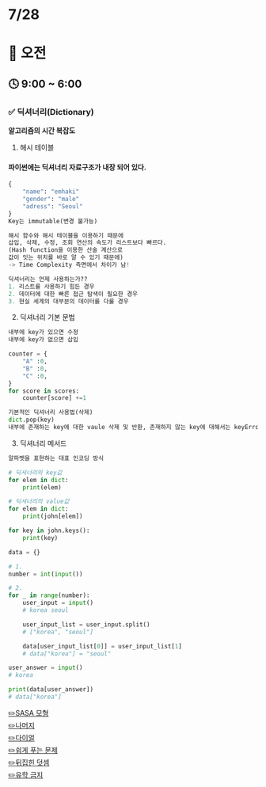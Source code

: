 # 7/28

# 🌇 오전

## 🕓 9:00 ~ 6:00

### ✅ 딕셔너리(Dictionary)

**알고리즘의 시간 복잡도**

1. 해시 테이블

#### 파이썬에는 딕셔너리 자료구조가 내장 되어 있다.

```py
{
    "name": "emhaki"
    "gender": "male"
    "adress": "Seoul"
}
Key는 immutable(변경 불가능)
```

```py
해시 함수와 해시 테이블을 이용하기 때문에
삽입, 삭제, 수정, 조회 연산의 속도가 리스트보다 빠르다.
(Hash function을 이용한 산술 계산으로
값이 잇는 위치를 바로 알 수 있기 때문에)
-> Time Complexity 측면에서 차이가 남!
```

```py
딕셔너리는 언제 사용하는가??
1. 리스트를 사용하기 힘든 경우
2. 데이터에 대한 빠른 접근 탐색이 필요한 경우
3. 현실 세계의 대부분의 데이터를 다룰 경우
```

2. 딕셔너리 기본 문법

```py
내부에 key가 있으면 수정
내부에 key가 없으면 삽입

counter = {
    "A" :0,
    "B" :0,
    "C" :0,
}
for score in scores:
    counter[score] +=1
```

```py
기본적인 딕셔너리 사용법(삭제)
dict.pop(key)
내부에 존재하는 key에 대한 vaule 삭제 및 반환, 존재하지 않는 key에 대해서는 keyError 발생
```

3. 딕셔너리 메서드

```py
알파벳을 표현하는 대표 인코딩 방식

# 딕셔너리의 key값
for elem in dict:
    print(elem)

# 딕셔너리의 value값
for elem in dict:
    print(john[elem])

for key in john.keys():
    print(key)
```

```py
data = {}

# 1.
number = int(input())

# 2.
for _ in range(number):
    user_input = input()
    # korea seoul

    user_input_list = user_input.split()
    # ["korea", "seoul"]

    data[user_input_list[0]] = user_input_list[1]
    # data["korea"] = "seoul"

user_answer = input()
# korea

print(data[user_answer])
# data["korea"]
```

[✏️SASA 모형](../4%EC%A3%BC%EC%B0%A8%202022.07/CodingTest4/01.SASA%20%EB%AA%A8%ED%98%95%EC%9D%84%20%EB%A7%8C%EB%93%A4%EC%96%B4%EB%B3%B4%EC%9E%90.py)  
[✏️나머지](../4%EC%A3%BC%EC%B0%A8%202022.07/CodingTest4/02.%EB%82%98%EB%A8%B8%EC%A7%80.py)  
[✏️다이얼](../4%EC%A3%BC%EC%B0%A8%202022.07/CodingTest4/03.%EB%8B%A4%EC%9D%B4%EC%96%BC.py)  
[✏️쉽게 푸는 문제](../4%EC%A3%BC%EC%B0%A8%202022.07/CodingTest4/04.%EC%89%BD%EA%B2%8C%20%ED%91%B8%EB%8A%94%20%EB%AC%B8%EC%A0%9C.py)  
[✏️뒤집힌 덧셈](../4%EC%A3%BC%EC%B0%A8%202022.07/CodingTest4/05.%EB%92%A4%EC%A7%91%ED%9E%8C%20%EB%8D%A7%EC%85%88.py)  
[✏️유학 금지](../4%EC%A3%BC%EC%B0%A8%202022.07/CodingTest4/06.%EC%9C%A0%ED%95%99%EA%B8%88%EC%A7%80.py)
